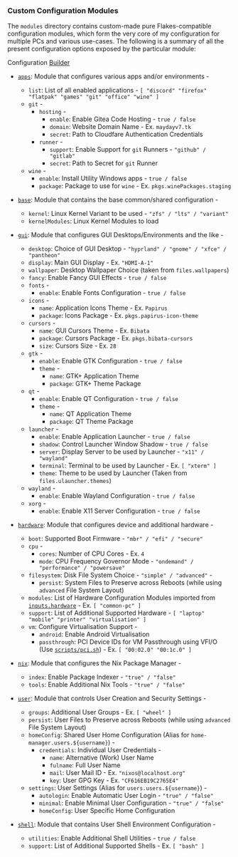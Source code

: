 ### Custom Configuration Modules

The `modules` directory contains custom-made pure Flakes-compatible configuration modules, which form the very core of my configuration for multiple PCs and various use-cases. The following is a summary of all the present configuration options exposed by the particular module:

Configuration [Builder](./configuration.nix)

- [`apps`](./apps): Module that configures various apps and/or environments -

  - `list`: List of all enabled applications - `[ "discord" "firefox" "flatpak" "games" "git" "office" "wine" ]`
  - `git` -
    - `hosting` -
      - `enable`: Enable Gitea Code Hosting - `true / false`
      - `domain`: Website Domain Name - Ex. `maydayv7.tk`
      - `secret`: Path to Cloudfare Authentication Credentials
    - `runner` -
      - `support`: Enable Support for `git` Runners - `"github" / "gitlab"`
      - `secret`: Path to Secret for `git` Runner
  - `wine` -
    - `enable`: Install Utility Windows apps - `true / false`
    - `package`: Package to use for `wine` - Ex. `pkgs.winePackages.staging`

- [`base`](./base): Module that contains the base common/shared configuration -

  - `kernel`: Linux Kernel Variant to be used - `"zfs" / "lts" / "variant"`
  - `kernelModules`: Linux Kernel Modules to load

- [`gui`](./gui): Module that configures GUI Desktops/Environments and the like -

  - `desktop`: Choice of GUI Desktop - `"hyprland" / "gnome" / "xfce" / "pantheon"`
  - `display`: Main GUI Display - Ex. `"HDMI-A-1"`
  - `wallpaper`: Desktop Wallpaper Choice (taken from `files.wallpapers`)
  - `fancy`: Enable Fancy GUI Effects - `true / false`
  - `fonts` -
    - `enable`: Enable Fonts Configuration - `true / false`
  - `icons` -
    - `name`: Application Icons Theme - Ex. `Papirus`
    - `package`: Icons Package - Ex. `pkgs.papirus-icon-theme`
  - `cursors` -
    - `name`: GUI Cursors Theme - Ex. `Bibata`
    - `package`: Cursors Package - Ex. `pkgs.bibata-cursors`
    - `size`: Cursors Size - Ex. `28`
  - `gtk` -
    - `enable`: Enable GTK Configuration - `true / false`
    - `theme` -
      - `name`: GTK+ Application Theme
      - `package`: GTK+ Theme Package
  - `qt` -
    - `enable`: Enable QT Configuration - `true / false`
    - `theme` -
      - `name`: QT Application Theme
      - `package`: QT Theme Package
  - `launcher` -
    - `enable`: Enable Application Launcher - `true / false`
    - `shadow`: Control Launcher Window Shadow - `true / false`
    - `server`: Display Server to be used by Launcher - `"x11" / "wayland"`
    - `terminal`: Terminal to be used by Launcher - Ex. `[ "xterm" ]`
    - `theme`: Theme to be used by Launcher (Taken from `files.ulauncher.themes`)
  - `wayland` -
    - `enable`: Enable Wayland Configuration - `true / false`
  - `xorg` -
    - `enable`: Enable X11 Server Configuration - `true / false`

- [`hardware`](./hardware): Module that configures device and additional hardware -

  - `boot`: Supported Boot Firmware - `"mbr" / "efi" / "secure"`
  - `cpu` -
    - `cores`: Number of CPU Cores - Ex. `4`
    - `mode`: CPU Frequency Governor Mode - `"ondemand" / "performance" / "powersave"`
  - `filesystem`: Disk File System Choice - `"simple" / "advanced"` -
    - `persist`: System Files to Preserve across Reboots (while using `advanced` File System Layout)
  - `modules`: List of Hardware Configuration Modules imported from [`inputs.hardware`](https://github.com/nixos/nixos-hardware) - Ex. `[ "common-pc" ]`
  - `support`: List of Additional Supported Hardware - `[ "laptop" "mobile" "printer" "virtualisation" ]`
  - `vm`: Configure Virtualisation Support -
    - `android`: Enable Android Virtualisation
    - `passthrough`: PCI Device IDs for VM Passthrough using VFI/O (Use [`scripts/pci.sh`](../scripts/pci.sh)) - Ex. `[ "00:02.0" "00:1c.0" ]`

- [`nix`](./nix): Module that configures the Nix Package Manager -

  - `index`: Enable Package Indexer - `"true" / "false"`
  - `tools`: Enable Additional Nix Tools - `"true" / "false"`

- [`user`](./user): Module that controls User Creation and Security Settings -

  - `groups`: Additional User Groups - Ex. `[ "wheel" ]`
  - `persist`: User Files to Preserve across Reboots (while using `advanced` File System Layout)
  - `homeConfig`: Shared User Home Configuration (Alias for `home-manager.users.${username}`) -
    - `credentials`: Individual User Credentials -
      - `name`: Alternative (Work) User Name
      - `fulname`: Full User Name
      - `mail`: User Mail ID - Ex. `"nixos@localhost.org"`
      - `key`: User GPG Key - Ex. `"CF616EB19C2765E4"`
  - `settings`: User Settings (Alias for `users.users.${username}`) -
    - `autologin`: Enable Automatic User Login - `"true" / "false"`
    - `minimal`: Enable Minimal User Configuration - `"true" / "false"`
    - `homeConfig`: User Specific Home Configuration

- [`shell`](./shell): Module that contains User Shell Environment Configuration -
  - `utilities`: Enable Additional Shell Utilities - `true / false`
  - `support`: List of Additional Supported Shells - Ex. `[ "bash" ]`
